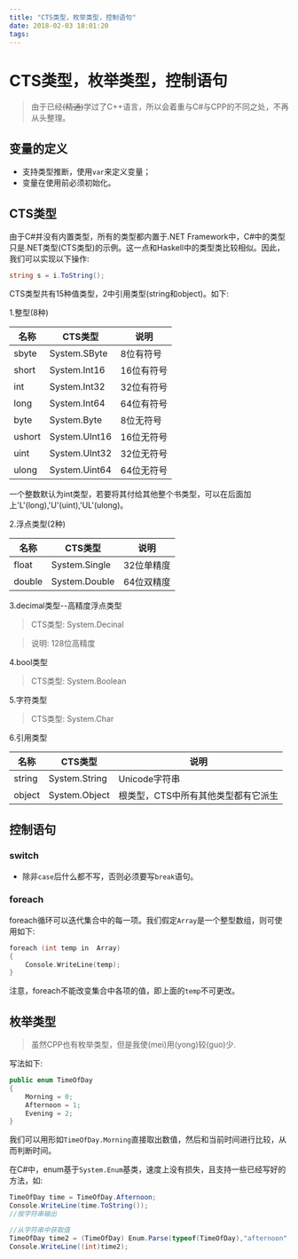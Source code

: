 ```yaml
---
title: "CTS类型，枚举类型，控制语句"
date: 2018-02-03 18:01:20
tags: 
---
```


# CTS类型，枚举类型，控制语句

> 由于已经~~(精通)~~学过了C++语言，所以会着重与C#与CPP的不同之处，不再从头整理。

<!--more-->

## 变量的定义
* 支持类型推断，使用`var`来定义变量；
* 变量在使用前必须初始化。

## CTS类型
由于C#并没有内置类型，所有的类型都内置于.NET Framework中，C#中的类型只是.NET类型(CTS类型)的示例。这一点和Haskell中的类型类比较相似。因此，我们可以实现以下操作:
```C#
string s = i.ToString();
```
CTS类型共有15种值类型，2中引用类型(string和object)。如下:

1.整型(8种)
 
|  名称 |    CTS类型    |   说明   |
|-------|--------------|----------|
| sbyte | System.SByte | 8位有符号 |
| short | System.Int16 | 16位有符号|
| int   | System.Int32 | 32位有符号|
| long  | System.Int64 | 64位有符号|
| byte  | System.Byte  | 8位无符号 |
| ushort| System.UInt16| 16位无符号|
| uint  | System.UInt32| 32位无符号|
| ulong | System.Uint64| 64位无符号|

一个整数默认为int类型，若要将其付给其他整个书类型，可以在后面加上'L'(long),'U'(uint),'UL'(ulong)。

2.浮点类型(2种)

|  名称  |    CTS类型     |   说明   |
|--------|---------------|----------|
| float  | System.Single | 32位单精度 |
| double | System.Double | 64位双精度|
3.decimal类型--高精度浮点类型

> CTS类型: System.Decinal

> 说明: 128位高精度

4.bool类型

> CTS类型: System.Boolean

5.字符类型

> CTS类型: System.Char

6.引用类型

|  名称  |    CTS类型     |      说明     |
|--------|---------------|---------------|
| string | System.String | Unicode字符串 |
| object | System.Object | 根类型，CTS中所有其他类型都有它派生|

## 控制语句

### switch
* 除非`case`后什么都不写，否则必须要写`break`语句。

### foreach
foreach循环可以迭代集合中的每一项。我们假定`Array`是一个整型数组，则可使用如下:
```C++
foreach (int temp in  Array)
{
	Console.WriteLine(temp);
}
```
注意，foreach不能改变集合中各项的值，即上面的`temp`不可更改。

## 枚举类型
> 虽然CPP也有枚举类型，但是我使(mei)用(yong)较(guo)少.

写法如下:
```C#
public enum TimeOfDay
{
	Morning = 0;
    Afternoon = 1;
    Evening = 2;
}
```
我们可以用形如`TimeOfDay.Morning`直接取出数值，然后和当前时间进行比较，从而判断时间。

在C#中，enum基于`System.Enum`基类，速度上没有损失，且支持一些已经写好的方法，如:
```C#
TimeOfDay time = TimeOfDay.Afternoon;
Console.WriteLine(time.ToString());
//按字符串输出

//从字符串中获取值
TimeOfDay time2 = (TimeOfDay) Enum.Parse(typeof(TimeOfDay),"afternoon",true);
Console.WriteLine((int)time2);
```
